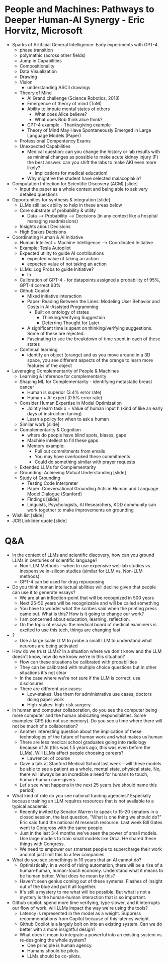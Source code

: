 # People and Machines: Pathways to Deeper Human-AI Synergy - Eric Horvitz, Microsoft

- Sparks of Artificial General Intelligence: Early experiments with GPT-4
    - phase transition
    - polymathic (across other fields)
    - Jump in Capabilities
    - Compositionality 
    - Data Visualization
    - Drawing
    - Vision
        - understanding ASCII drawings
    - Theory of Mind 
        - AI Grand challenge (Science Robotics, 2018)
        - Emergence of theory of mind (ToM)
        - Ability to impute mental states of others
            - What does Alice believe?
            - What does Bob think alice think?
        - GPT-4 example - Thanksgiving example
        - Theory of Mind May Have Spontaneously Emerged in Large Language Models (Paper)
    - Professional Compentency Exams
    - Unexpected Capabilities 
        - Medical question: can you change the history or lab results with as minimal changes as possible to make acute kidney injury (F) the best answer. can you shift the labs to make AKI even more likely?
            - Implications for medical education!
        - Why might've the student have selected malacoplakia? 
- Computation Inflection for Scientific Discovery (ACM) [slide]
    - Input the paper as a whole context and being able to ask very detailed questions
- Opportunities for synthesis & integration [slide]
    - LLMs still lack ability to help in these areas below
    - Core substrate of probability & utility
        - Data --> Probability --> Decisions (in any context like a hospital managing readmissions)
    - Insights about Decisions
    - High Stakes Decisions
- Coordinating Human & AI Initiative
    - Human Intellect + Machine Intelligence --> Coordinated Initiative
    - Example: Tesla Autopilot
    - Expected utility to guide AI contributions
        - expected value of taking an action
        - expected value of not taking an action
    - LLMs: Log Probs to guide Initiative? 
        - In
    - Calibration of GPT-4 - for datapoints assigned a probability of 95%, GPT-4 correct 93%
    - Github Copilot
        - Mixed initiative interaction
        - Paper: Reading Between the Lines: Modeling User Behavior and Costs in AI-Assisted Programming
            - Built on ontology of states
                - Thinking/Verifying Suggestion
                - Deferring Thought for Later
        - A significant time is spent on thinking/verifying suggestions. Some of these are rejected. 
        - Fascinating to see the breakdown of time spent in each of these states
    - Continual learning
        - identify an object (orange) and as you move around in a 3D space, you see different aspects of the orange to learn more features of the object
- Leveraging Complementarity of People & Machines
    - Learning & Inference for complementarity 
    - Shaping ML for Complementarity  - identifying metastatic breast cancer
        - Human is superior (3.4% error rate)
        - Human + AI expert (0.5% error rate)
    - Consider Human Expertise in Model Optimization 
        - Jointly learn task x + Value of human input h (kind of like an early days of instruction tuning)
        - Learn a policy for when to ask a human
    - Similar work [slide]
    - Complementarity & Cognition
        - where do people have blind spots, biases, gaps
        - Machine intellect to fill these gaps
        - Memory example:
            - Pull out commitments from emails
            - You may have overlooked these commitments 
            - Could do something similar with prayer requests
    - Extended LLMs for Complementarity
    - Grounding: Achieving Mutual Understanding [slide]
    - Study of Grounding
        - Testing Code Interpreter
        - Paper: Conversational Grounding Acts in Human and Language Model Dialogue (Stanford)
        - Findings [slide]
        - Linguists, Psychologists, AI Researchers, KDD community can work together to make improvements on grounding
- Wish list [slide]
- JCR Licklider quote [slide]

# Q&A

- In the context of LLMs and scientific discovery, how can you ground LLMs in centuries of scientific language?
    - Non-LLM Methods - when to use expensive wet-lab studies vs. inexpensive in-silicon studies (similar for LLM vs. Non-LLM methods). 
    - GPT-4 can be used for drug repurposing 
- Do you think human intellectual abilities will decline given that people can use it to generate essays?
    - We are at an inflection-point that will be recognized in 500 years
    - Next 25-50 years will be recognizable and will be called something
    - You have to wonder what the scribes said when the printing press came out. What is this? How is it going to change our work?
    - I am concerned about education, learning, reflection. 
    - On the topic of essays: the medical board of medical examiners is excited to use this tech, things are changing fast
- ?
    - Use a large scale LLM to probe a small LLM to understand what neurons are being activated
- How do we trust LLMs? In a situation where we don't know and the LLM doesn't know, how do we know we're in this situation?
    - How can these situations be calibrated with probabilities 
    - They can be calibrated with multiple choice questions but in other situations it's not clear
    - In the case where we're not sure if the LLM is correct, use disclosures
    - There are different use cases:
        - Low-stakes: Use them for administrative use cases, doctors doing paper work
        - High-stakes: high-risk surgery
- In human and computer collaboration, do you see the computer being more computer and the human abdicating responsibilities. Some examples: GPS (do not use memory). Do you see a time where there will not be much of a collaboration?
    - Another interesting question about the implication of these technologies of the future of human work and what makes us human
    - There are less medical school graduates going into radiology because of AI (this was 1.5 years ago, this was even before the LLMs). Will LLMs affect people choosing careers?
        - Lawrence: of course
    - Gave a talk at Stanford Medical School last week - will these models be able to see a patient as a whole, mental state, physical state. No, there will always be an incredible a need for humans to touch, human-human care-givers.
    - Let's see what happens in the next 25 years (we should name this period)
- What kind of role do you see national funding agencies? Especially because training an LLM requires resources that is not available to a typical academic.
    -  Recently invited by Senator Warren to speak to 15-20 senators in a closed session, the last question, "What is one thing we should do?" Eric said fund the national AI research resource. Last week Bill Gates went to Congress with the same people. 
    - Just in the last 3-4 months we've seen the power of small models. Use large models to train small models like Orca. He shared these things with Congress.
    - We need to empower our smartest people to supercharge their work and not just limit this to a few companies
- What do you see somethings in 10 years that an AI cannot do?
    - Optimistically, in a world of rising automation, there will be a rise of a human-human, human-touch economy. Understand what it means to be human better. What does he mean by this?
    - Haven't seen genius coming out of these systems. Flashes of insight out of the blue and put it all together. 
    - It's still a mystery to me what will be possible. But what is not a mystery is the human-human interaction that is so important.
- Github copilot: spend more time verifying, type slower, and it interrupts our flow of work. will LLMs impact the way we're using the tools? 
    - Latency is represented in the model as a weight. Suppress recommendations from Copilot because of this latency weight.
    - Github Copilot is a largely bolt on into an existing system. Can we do better with a more insightful design?
    - What does it mean to integrate a powerful into an existing system vs. re-designing the whole system? 
        - One principle is human agency. 
        - Humans should be pilots. 
        - LLMs should be co-pilots.
